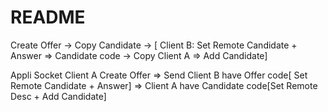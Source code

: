 # README
Create Offer -> Copy Candidate -> [ Client B: Set Remote Candidate + Answer => Candidate code -> Copy Client A => Add Candidate]

Appli Socket
Client A Create Offer => Send Client B have Offer code[ Set Remote Candidate  + Answer] => Client A have Candidate code[Set Remote Desc + Add Candidate]